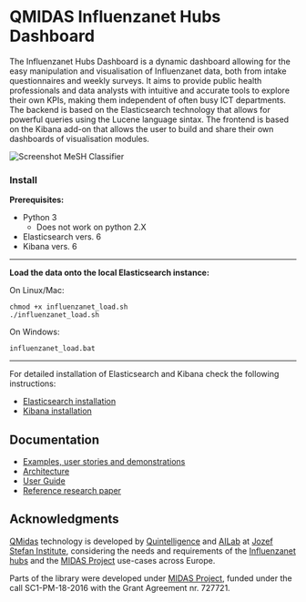 
QMIDAS Influenzanet Hubs Dashboard
======

The Influenzanet Hubs Dashboard is a dynamic dashboard allowing for the easy manipulation and visualisation of Influenzanet data, both from intake questionnaires and weekly surveys. It aims to provide public health professionals and data analysts with intuitive and accurate tools to explore their own KPIs, making them independent of often busy ICT departments. The backend is based on the Elasticsearch technology that allows for powerful queries using the Lucene language sintax. The frontend is based on the Kibana add-on that allows the user to build and share their own dashboards of visualisation modules. 

![Screenshot MeSH Classifier](https://github.com/joaopitacosta/images/blob/master/influenzanet6.png)

### Install 

**Prerequisites:**

 - Python 3
   - Does not work on python 2.X
- Elasticsearch vers. 6
- Kibana vers. 6

---

**Load the data onto the local Elasticsearch instance:**

On Linux/Mac:

	chmod +x influenzanet_load.sh
    ./influenzanet_load.sh

On Windows:

	influenzanet_load.bat

---

For detailed installation of Elasticsearch and Kibana check the following instructions:
- [Elasticsearch installation](https://www.elastic.co/guide/en/elasticsearch/reference/current/install-elasticsearch.html)
- [Kibana installation](https://www.elastic.co/guide/en/kibana/current/install.html)


## Documentation

- [Examples, user stories and demonstrations](http://midas.quintelligence.com/midas-influenzanet-demos)
- [Architecture](https://github.com/quintelligence-health/Influenzanet-hubs/wiki)
- [User Guide](https://github.com/quintelligence-health/Influenzanet-hubs/wiki)
- [Reference research paper](https://ailab.ijs.si/dunja/SiKDD2019/Papers/PitaCosta_Influenzanet_Final.pdf)

## Acknowledgments

[QMidas](http://midas.quintelligence.com/) technology is developed by [Quintelligence](http://quintelligence.com) and [AILab](http://ailab.ijs.si/) at 
[Jozef Stefan Institute](http://www.ijs.si/), considering the needs and requirements of the [Influenzanet hubs](http://influenzanet.info/#page/home) and the [MIDAS Project](http://www.midasproject.eu/about/) use-cases across Europe.

Parts of the library were developed under [MIDAS Project](http://www.midasproject.eu/about/), funded under the call SC1-PM-18-2016 with the Grant Agreement nr. 727721.

